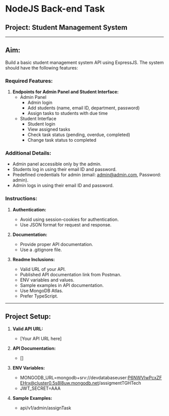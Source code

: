 # NodeJS Back-end Task

## Project: Student Management System

---

## Aim:

Build a basic student management system API using ExpressJS. The system should have the following features:

### Required Features:

1. **Endpoints for Admin Panel and Student Interface:**
   - Admin Panel
     - Admin login
     - Add students (name, email ID, department, password)
     - Assign tasks to students with due time
   - Student Interface
     - Student login
     - View assigned tasks
     - Check task status (pending, overdue, completed)
     - Change task status to completed

### Additional Details:

- Admin panel accessible only by the admin.
- Students log in using their email ID and password.
- Predefined credentials for admin (email: admin@admin.com, Password: admin).
- Admin logs in using their email ID and password.

### Instructions:

1. **Authentication:**
   - Avoid using session-cookies for authentication.
   - Use JSON format for request and response.

2. **Documentation:**
   - Provide proper API documentation.
   - Use a .gitignore file.

3. **Readme Inclusions:**
   - Valid URL of your API.
   - Published API documentation link from Postman.
   - ENV variables and values.
   - Sample examples in API documentation.
   - Use MongoDB Atlas.
   - Prefer TypeScript.

---

## Project Setup:

1. **Valid API URL:**
   - [Your API URL here]

2. **API Documentation:**
   - []

3. **ENV Variables:**
   - MONGODB_URL=mongodb+srv://devdatabaseuser:P6NWVIwPcxZFEHrx@cluster0.5s8l8uw.mongodb.net/assigmentTGHTech
   - JWT_SECRET=AAA

4. **Sample Examples:**
   - api/v1/admin/assignTask

